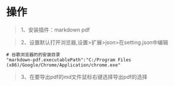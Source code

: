 # 操作

> 1、安装插件：markdown pdf

> 2、设置默认打开浏览器,设置>扩展>json>在setting.json中编辑
```
# 谷歌浏览器的的安装目录
"markdown-pdf.executablePath":"C:/Program Files (x86)/Google/Chrome/Application/chrome.exe" 
```

> 3、在要导出pdf的md文件鼠标右键选择导出pdf的选择
